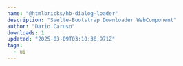 ```yaml
---
name: "@htmlbricks/hb-dialog-loader"
description: "Svelte-Bootstrap Downloader WebComponent"
author: "Dario Caruso"
downloads: 1
updated: "2025-03-09T03:10:36.971Z"
tags: 
  - ui
---
```

